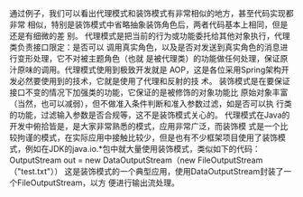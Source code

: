 通过例子，我们可以看出代理模式和装饰模式有非常相似的地方，甚至代码实现都非常
相似，特别是装饰模式中省略抽象装饰角色后，两者代码基本上相同，但是还是有细微的差
别。
代理模式是把当前的行为或功能委托给其他对象执行，代理类负责接口限定：是否可以
调用真实角色，以及是否对发送到真实角色的消息进行变形处理，它不对被主题角色（也就
是被代理类）的功能做任何处理，保证原汁原味的调用。代理模式使用到极致开发就是
AOP，这是各位采用Spring架构开发必然要使用到的技术，它就是使用了代理和反射的技
术。
装饰模式是在要保证接口不变的情况下加强类的功能，它保证的是被修饰的对象功能比
原始对象丰富（当然，也可以减弱），但不做准入条件判断和准入参数过滤，如是否可以执
行类的功能，过滤输入参数是否合规等，这不是装饰模式关心的。
代理模式在Java的开发中俯拾皆是，是大家非常熟悉的模式，应用非常广泛，而装饰模
式是一个比较拘谨的模式，在实际应用中接触比较少，但是也有不少框架项目使用了装饰模
式，例如在JDK的java.io.*包中就大量使用装饰模式，类似如下的代码：
OutputStream out = new DataOutputStream（new FileOutputStream（"test.txt"））
这是装饰模式的一个典型应用，使用DataOutputStream封装了一个FileOutputStream，以方
便进行输出流处理。
